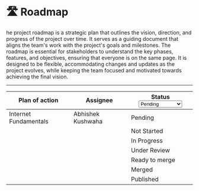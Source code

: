 # 🛣️ Roadmap

he project roadmap is a strategic plan that outlines the vision, direction, and progress of the project over time. It serves as a guiding document that aligns the team's work with the project's goals and milestones. The roadmap is essential for stakeholders to understand the key phases, features, and objectives, ensuring that everyone is on the same page. It is designed to be flexible, accommodating changes and updates as the project evolves, while keeping the team focused and motivated towards achieving the final vision.





***



<table data-full-width="false"><thead><tr><th>Plan of action</th><th>Assignee</th><th>Status<select><option value="6UO47j5nEA7N" label="Pending" color="blue"></option><option value="sIPnfezqD0KB" label="Not Started" color="blue"></option><option value="IWmxsbopI39h" label="In Progress" color="blue"></option><option value="4CTOCr3HXzRp" label="Under Review" color="blue"></option><option value="nGAGQT3V1liS" label="Ready to merge" color="blue"></option><option value="th3ac55NTbzI" label="Merged" color="blue"></option><option value="aaICBUbpCTN3" label="Published" color="blue"></option></select></th></tr></thead><tbody><tr><td>Internet Fundamentals</td><td>Abhishek Kushwaha</td><td><span data-option="6UO47j5nEA7N">Pending</span></td></tr><tr><td></td><td></td><td><span data-option="sIPnfezqD0KB">Not Started</span></td></tr><tr><td></td><td></td><td><span data-option="IWmxsbopI39h">In Progress</span></td></tr><tr><td></td><td></td><td><span data-option="4CTOCr3HXzRp">Under Review</span></td></tr><tr><td></td><td></td><td><span data-option="nGAGQT3V1liS">Ready to merge</span></td></tr><tr><td></td><td></td><td><span data-option="th3ac55NTbzI">Merged</span></td></tr><tr><td></td><td></td><td><span data-option="aaICBUbpCTN3">Published</span></td></tr></tbody></table>

